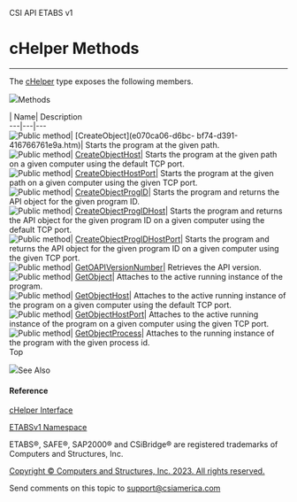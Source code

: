 ﻿

CSI API ETABS v1

# cHelper Methods  
  
---  
  
The [cHelper](26c23d4c-221d-7bb7-4ae5-e9d97657cdcf.htm) type exposes the
following members.

![](../icons/SectionExpanded.png)Methods

| Name| Description  
---|---|---  
![Public method](../icons/pubmethod.gif)| [CreateObject](e070ca06-d6bc-
bf74-d391-416766761e9a.htm)|  Starts the program at the given path.  
![Public method](../icons/pubmethod.gif)|
[CreateObjectHost](1b10eea6-a7b3-2b2c-c681-baa0628a4f87.htm)|  Starts the
program at the given path on a given computer using the default TCP port.  
![Public method](../icons/pubmethod.gif)|
[CreateObjectHostPort](e30dde53-2b14-6b75-8ed2-fb2d579a49c1.htm)|  Starts the
program at the given path on a given computer using the given TCP port.  
![Public method](../icons/pubmethod.gif)|
[CreateObjectProgID](3f1a3df2-006a-723d-f97c-4fd19fd4fa03.htm)|  Starts the
program and returns the API object for the given program ID.  
![Public method](../icons/pubmethod.gif)|
[CreateObjectProgIDHost](75cdcae5-8097-eaee-a73b-8b6b158752c2.htm)|  Starts
the program and returns the API object for the given program ID on a given
computer using the default TCP port.  
![Public method](../icons/pubmethod.gif)|
[CreateObjectProgIDHostPort](24fcc3b7-9a73-878b-6ce6-4ba508713180.htm)|
Starts the program and returns the API object for the given program ID on a
given computer using the given TCP port.  
![Public method](../icons/pubmethod.gif)|
[GetOAPIVersionNumber](d28f3634-a3f5-f333-0f77-748e390c4742.htm)|  Retrieves
the API version.  
![Public method](../icons/pubmethod.gif)|
[GetObject](10421d6a-9180-f71a-b493-a7e7785053f1.htm)|  Attaches to the active
running instance of the program.  
![Public method](../icons/pubmethod.gif)|
[GetObjectHost](ff5862e3-3c50-9da4-0dbf-1f77fc0a0ed0.htm)|  Attaches to the
active running instance of the program on a given computer using the default
TCP port.  
![Public method](../icons/pubmethod.gif)|
[GetObjectHostPort](863ace0a-b354-31fa-c5d8-cbc33c8c3a49.htm)|  Attaches to
the active running instance of the program on a given computer using the given
TCP port.  
![Public method](../icons/pubmethod.gif)|
[GetObjectProcess](60e11852-5a41-2d7a-6024-26454b13c491.htm)|  Attaches to the
running instance of the program with the given process id.  
Top

![](../icons/SectionExpanded.png)See Also

#### Reference

[cHelper Interface](26c23d4c-221d-7bb7-4ae5-e9d97657cdcf.htm)

[ETABSv1 Namespace](2780f1b8-2033-5289-2298-1cdb2a7508d9.htm)

ETABS®, SAFE®, SAP2000® and CSiBridge® are registered trademarks of Computers
and Structures, Inc.  

[Copyright © Computers and Structures, Inc. 2023. All rights
reserved.](http://www.csiamerica.com)

Send comments on this topic to
[support@csiamerica.com](mailto:support%40csiamerica.com?Subject=CSI%20API%20ETABS%20v1)

